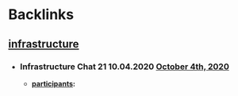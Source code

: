 
# Backlinks
## [infrastructure](<infrastructure.md>)
- ### Infrastructure Chat 21 10.04.2020 [October 4th, 2020](<October 4th, 2020.md>)
    - **[participants](<participants.md>):**

